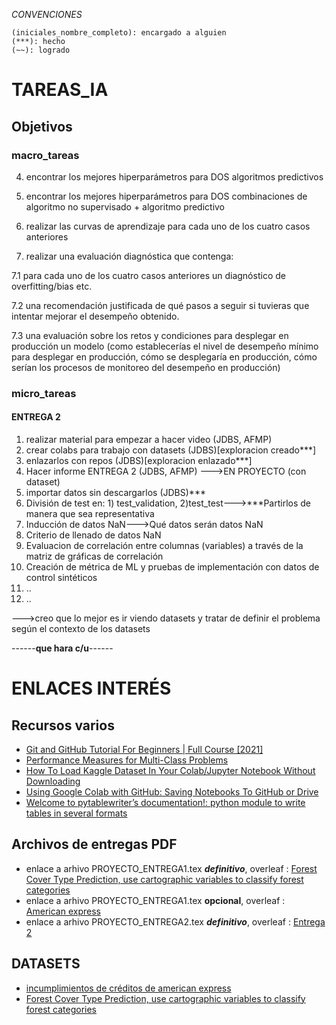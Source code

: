 _CONVENCIONES_
```
(iniciales_nombre_completo): encargado a alguien
(***): hecho
(~~): logrado
```


# TAREAS_IA

## Objetivos

### macro_tareas
4. encontrar los mejores hiperparámetros para DOS algoritmos predictivos

5. encontrar los mejores hiperparámetros para DOS combinaciones de algoritmo 
no supervisado + algoritmo predictivo

6. realizar las curvas de aprendizaje para cada uno de los cuatro casos anteriores

7. realizar una evaluación diagnóstica que contenga:

7.1 para cada uno de los cuatro casos anteriores un diagnóstico de 
overfitting/bias etc.

7.2 una recomendación justificada de qué pasos a seguir si tuvieras que intentar 
mejorar el desempeño obtenido.

7.3 una evaluación sobre los retos y condiciones para desplegar en producción un 
modelo (como establecerías el nivel de desempeño mínimo para desplegar en producción, 
cómo se desplegaría en producción, cómo serían los procesos de monitoreo del desempeño 
en producción)

### micro_tareas

#### ENTREGA 2
1. realizar material para empezar a hacer video (JDBS, AFMP)
2. crear colabs para trabajo con datasets (JDBS)[exploracion creado***]
3. enlazarlos con repos (JDBS)[exploracion enlazado***]
5. Hacer informe ENTREGA 2 (JDBS, AFMP)
--->EN PROYECTO (con dataset)
1. importar datos sin descargarlos (JDBS)***
2. División de test en: 1) test_validation, 2)test_test--->***Partirlos de manera que sea representativa
3. Inducción de datos NaN--->Qué datos serán datos NaN
4. Criterio de llenado de datos NaN
5. Evaluacion de correlación entre columnas (variables) a través de la matriz de gráficas de correlación
6. Creación de métrica de ML y pruebas de implementación con datos de control sintéticos
7. ..
8. ..

--->creo que lo mejor es ir viendo datasets y tratar de definir el problema según el contexto
de los datasets

------**que hara c/u**------

# ENLACES INTERÉS
## Recursos varios
- [Git and GitHub Tutorial For Beginners | Full Course [2021]](https://www.youtube.com/watch?v=3fUbBnN_H2c&ab_channel=Amigoscode)
- [Performance Measures for Multi-Class Problems](https://www.datascienceblog.net/post/machine-learning/performance-measures-multi-class-problems/)
- [How To Load Kaggle Dataset In Your Colab/Jupyter Notebook Without Downloading](https://buggyprogrammer.com/load-kaggle-dataset-in-colab-or-jupyter/)
- [Using Google Colab with GitHub: Saving Notebooks To GitHub or Drive](https://colab.research.google.com/github/googlecolab/colabtools/blob/master/notebooks/colab-github-demo.ipynb#scrollTo=8QAWNjizy_3O)
- [Welcome to pytablewriter’s documentation!: python module to write tables in several formats](https://pytablewriter.readthedocs.io/en/latest/index.html#welcome-to-pytablewriter-s-documentation)
## Archivos de entregas PDF
- enlace a arhivo PROYECTO_ENTREGA1.tex _**definitivo**_, overleaf : [Forest Cover Type Prediction, use cartographic variables to classify forest categories](https://www.overleaf.com/8579998717zjrrdcgmnpqk)
- enlace a arhivo PROYECTO_ENTREGA1.tex **opcional**, overleaf : [American express](https://www.overleaf.com/5998522951rfchkzvnzxtf)
- enlace a arhivo PROYECTO_ENTREGA2.tex **_definitivo_**, overleaf : [Entrega 2](https://www.overleaf.com/1932649754ffysfmrjxnkk)

## DATASETS
- [incumplimientos de créditos de american express](https://www.kaggle.com/competitions/amex-default-prediction)
- [Forest Cover Type Prediction, use cartographic variables to classify forest categories](https://www.kaggle.com/competitions/forest-cover-type-prediction/data?select=train.csv)

